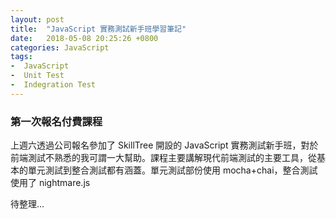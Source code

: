 ```yaml
---
layout: post
title:  "JavaScript 實務測試新手班學習筆記"
date:   2018-05-08 20:25:26 +0800
categories: JavaScript
tags:
-  JavaScript
-  Unit Test
-  Indegration Test
---
```


### 第一次報名付費課程

上週六透過公司報名參加了 SkillTree 開設的 JavaScript 實務測試新手班，對於前端測試不熟悉的我可謂一大幫助。課程主要講解現代前端測試的主要工具，從基本的單元測試到整合測試都有涵蓋。單元測試部份使用 mocha+chai，整合測試使用了 nightmare.js

待整理...





